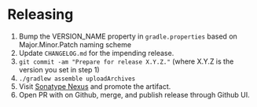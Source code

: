Releasing
========

 1. Bump the VERSION_NAME property in `gradle.properties` based on Major.Minor.Patch naming scheme
 2. Update `CHANGELOG.md` for the impending release.
 3. `git commit -am "Prepare for release X.Y.Z."` (where X.Y.Z is the version you set in step 1)
 4. `./gradlew assemble uploadArchives`
 5. Visit [Sonatype Nexus](https://oss.sonatype.org/) and promote the artifact.
 6. Open PR with on Github, merge, and publish release through Github UI.